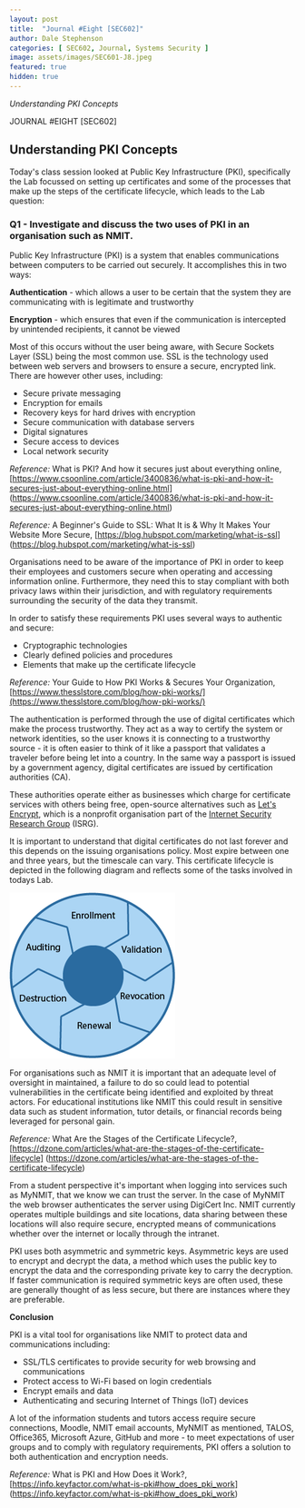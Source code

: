 ```yaml
---
layout: post
title:  "Journal #Eight [SEC602]"
author: Dale Stephenson
categories: [ SEC602, Journal, Systems Security ]
image: assets/images/SEC601-J8.jpeg
featured: true
hidden: true
---
```

<i>Understanding PKI Concepts</i>

JOURNAL #EIGHT [SEC602]

<h2>Understanding PKI Concepts</h2>

Today's class session looked at Public Key Infrastructure (PKI), specifically the Lab focussed on setting up certificates and some of the processes that make up the steps of the certificate lifecycle, which leads to the Lab question:

<h3>Q1 - Investigate and discuss the two uses of PKI in an organisation such as NMIT.</h3> 

Public Key Infrastructure (PKI) is a system that enables communications between computers to be carried out securely. It accomplishes this in two ways:

<b>Authentication</b> - which allows a user to be certain that the system they are communicating with is legitimate and trustworthy

<b>Encryption</b> - which ensures that even if the communication is intercepted by unintended recipients, it cannot be viewed 

Most of this occurs without the user being aware, with Secure Sockets Layer (SSL) being the most common use. SSL is the technology used between web servers and browsers to ensure a secure, encrypted link. There are however other uses, including:

- Secure private messaging 
- Encryption for emails
- Recovery keys for hard drives with encryption
- Secure communication with database servers
- Digital signatures
- Secure access to devices 
- Local network security 

<i>Reference:</i> What is PKI? And how it secures just about everything online, [https://www.csoonline.com/article/3400836/what-is-pki-and-how-it-secures-just-about-everything-online.html] (https://www.csoonline.com/article/3400836/what-is-pki-and-how-it-secures-just-about-everything-online.html)

<i>Reference:</i> A Beginner's Guide to SSL: What It is & Why It Makes Your Website More Secure, [https://blog.hubspot.com/marketing/what-is-ssl] (https://blog.hubspot.com/marketing/what-is-ssl)

Organisations need to be aware of the importance of PKI in order to keep their employees and customers secure when operating and accessing information online. Furthermore, they need this to stay compliant with both privacy laws within their jurisdiction, and with regulatory requirements surrounding the security of the data they transmit. 

In order to satisfy these requirements PKI uses several ways to authentic and secure:

- Cryptographic technologies
- Clearly defined policies and procedures
- Elements that make up the certificate lifecycle

<i>Reference:</i> Your Guide to How PKI Works & Secures Your Organization, [https://www.thesslstore.com/blog/how-pki-works/](https://www.thesslstore.com/blog/how-pki-works/)

The authentication is performed through the use of digital certificates which make the process trustworthy. They act as a way to certify the system or network identities, so the user knows it is connecting to a trustworthy source - it is often easier to think of it like a passport that validates a traveler before being let into a country. In the same way a passport is issued by a government agency, digital certificates are issued by certification authorities (CA). 

These authorities operate either as businesses which charge for certificate services with others being free, open-source alternatives such as [Let's Encrypt](https://letsencrypt.org), which is a nonprofit organisation part of the [Internet Security Research Group](https://www.abetterinternet.org/) (ISRG).  

It is important to understand that digital certificates do not last forever and this  depends on the issuing organisations policy. Most expire between one and three years, but the timescale can vary. This certificate lifecycle is depicted in the following diagram and reflects some of the tasks involved in todays Lab.

<img src="/assets/images/SEC601-J8-a.png" alt="Certificate Lifecycle"><br>

For organisations such as NMIT it is important that an adequate level of oversight in maintained, a failure to do so could lead to potential vulnerabilities in the certificate being identified and exploited by threat actors. For educational institutions like NMIT this could result in sensitive data such as student information, tutor details, or financial records being leveraged for personal gain.

<i>Reference:</i> What Are the Stages of the Certificate Lifecycle?, [https://dzone.com/articles/what-are-the-stages-of-the-certificate-lifecycle] (https://dzone.com/articles/what-are-the-stages-of-the-certificate-lifecycle)

From a student perspective it's important when logging into services such as MyNMIT, that we know we can trust the server. In the case of MyNMIT the web browser authenticates the server using DigiCert Inc. NMIT currently operates multiple buildings and site locations, data sharing between these locations will also require secure, encrypted means of communications whether over the internet or locally through the intranet.

PKI uses both asymmetric and symmetric keys. Asymmetric keys are used to encrypt and decrypt the data, a method which uses the public key to encrypt the data and the corresponding private key to carry the decryption. If faster communication is required symmetric keys are often used, these are generally thought of as less secure, but there are instances where they are preferable.

<b>Conclusion</b>

PKI is a vital tool for organisations like NMIT to protect data and communications including:

- SSL/TLS certificates to provide security for web browsing and communications
- Protect access to Wi-Fi based on login credentials 
- Encrypt emails and data 
- Authenticating and securing Internet of Things (IoT) devices

A lot of the information students and tutors access require secure connections, Moodle, NMIT email accounts, MyNMIT as mentioned, TALOS, Office365, Microsoft Azure, GitHub and more - to meet expectations of user groups and to comply with regulatory requirements, PKI offers a solution to both authentication and encryption needs.

<i>Reference:</i> What is PKI and How Does it Work?, [https://info.keyfactor.com/what-is-pki#how_does_pki_work] (https://info.keyfactor.com/what-is-pki#how_does_pki_work)